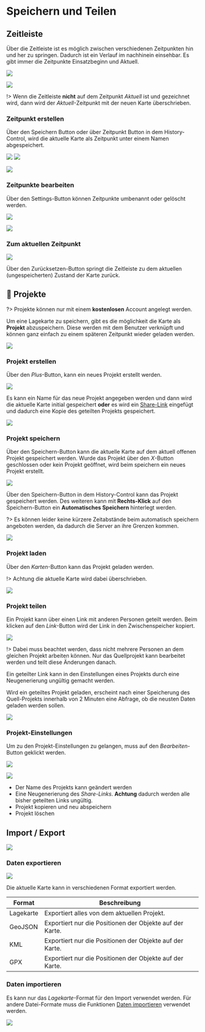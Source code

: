 # Speichern und Teilen

## Zeitleiste

Über die Zeitleiste ist es möglich zwischen verschiedenen Zeitpunkten hin und her zu springen. Dadurch ist ein Verlauf im nachhinein einsehbar.
Es gibt immer die Zeitpunkte Einsatzbeginn und Aktuell.

![](../assets/img/save-zeitleiste-container.png)

![](../assets/img/save-zeitleiste-demo.gif)

!> Wenn die Zeitleiste **nicht** auf dem Zeitpunkt *Aktuell* ist und gezeichnet wird, dann wird der *Aktuell*-Zeitpunkt mit der neuen Karte überschrieben.

### Zeitpunkt erstellen

Über den Speichern Button oder über Zeitpunkt Button in dem History-Control, wird die aktuelle Karte als Zeitpunkt unter einem Namen abgespeichert.

![](../assets/img/save-zeitleiste-save.png) ![](../assets/img/zeitpunkt-control.png)

![](../assets/img/save-zeitleiste-save-dialog.png)

### Zeitpunkte bearbeiten

Über den Settings-Button können Zeitpunkte umbenannt oder gelöscht werden.

![](../assets/img/settings-button.png)

![](../assets/img/save-zeitleiste-edit-dialog.png)

### Zum aktuellen Zeitpunkt 

![](../assets/img/zeitleiste-aktuell-btn.png)

Über den Zurücksetzen-Button springt die Zeitleiste zu dem aktuellen (ungespeicherten) Zustand der Karte zurück.


## 🔑 Projekte

?> Projekte können nur mit einem **kostenlosen** Account angelegt werden.

Um eine Lagekarte zu speichern, gibt es die möglichkeit die Karte als **Projekt** abzuspeichern.
Diese werden mit dem Benutzer verknüpft und können ganz einfach zu einem späteren Zeitpunkt wieder geladen werden.

![](../assets/img/save-projekte-container.png)

### Projekt erstellen

Über den *Plus*-Button, kann ein neues Projekt erstellt werden.

![](../assets/img/projekt-erstellen.png)

Es kann ein Name für das neue Projekt angegeben werden und dann wird die aktuelle Karte initial gespeichert **oder** es wird ein [Share-Link](#projekt-teilen) eingefügt und dadurch eine Kopie des geteilten Projekts gespeichert.

![](../assets/img/projekt-erstellen-dialog.png)

### Projekt speichern

Über den Speichern-Button kann die aktuelle Karte auf dem aktuell offenen Projekt gespeichert werden. Wurde das Projekt über den *X*-Button geschlossen oder kein Projekt geöffnet, wird beim speichern ein neues Projekt erstellt.

![](../assets/img/projekt-offen.png)

Über den Speichern-Button in dem History-Control kann das Projekt gespeichert werden. Des weiteren kann mit **Rechts-Klick** auf den Speichern-Button ein **Automatisches Speichern** hinterlegt werden.

?> Es können leider keine kürzere Zeitabstände beim automatisch speichern angeboten werden, da dadurch die Server an ihre Grenzen kommen.

![](../assets/img/projekt-speicher-auto-save.png)

### Projekt laden

Über den *Karten*-Button kann das Projekt geladen werden.

!> Achtung die aktuelle Karte wird dabei überschrieben.

![](../assets/img/projekt-laden.png)

### Projekt teilen

Ein Projekt kann über einen Link mit anderen Personen geteilt werden. Beim klicken auf den *Link*-Button wird der Link in den Zwischenspeicher kopiert.

![](../assets/img/projekt-teilen.png)

!> Dabei muss beachtet werden, dass nicht mehrere Personen an dem gleichen Projekt arbeiten können. Nur das Quellprojekt kann bearbeitet werden und teilt diese Änderungen danach.

Ein geteilter Link kann in den Einstellungen eines Projekts durch eine Neugenerierung ungültig gemacht werden.

Wird ein geteiltes Projekt geladen, erscheint nach einer Speicherung des Quell-Projekts innerhalb von 2 Minuten eine Abfrage, ob die neusten Daten geladen werden sollen. 

![](../assets/img/shared-map-dialog.png)

### Projekt-Einstellungen

Um zu den Projekt-Einstellungen zu gelangen, muss auf den *Bearbeiten*-Button geklickt werden.

![](../assets/img/projekt-bearbeiten.png)

![](../assets/img/projekt-settings-dialog.png)

- Der Name des Projekts kann geändert werden
- Eine Neugenerierung des *Share-Links*. **Achtung** dadurch werden alle bisher geteilten Links ungültig.
- Projekt kopieren und neu abspeichern
- Projekt löschen


## Import / Export

![](../assets/img/export-import-container.png)

### Daten exportieren

![](../assets/img/export-dialog.png)

Die aktuelle Karte kann in verschiedenen Format exportiert werden.


| Format    | Beschreibung                                             |
|-----------|----------------------------------------------------------|
| Lagekarte | Exportiert alles von dem aktuellen Projekt.              |
| GeoJSON   | Exportiert nur die Positionen der Objekte auf der Karte. |
| KML       | Exportiert nur die Positionen der Objekte auf der Karte. |
| GPX       | Exportiert nur die Positionen der Objekte auf der Karte. |

### Daten importieren

Es kann nur das *Lagekarte*-Format für den Import verwendet werden. Für andere Datei-Formate muss die Funktionen [Daten importieren](sidebar/../funktionen.md#daten-importieren) verwendet werden.

![](../assets/img/import-dialog.png)